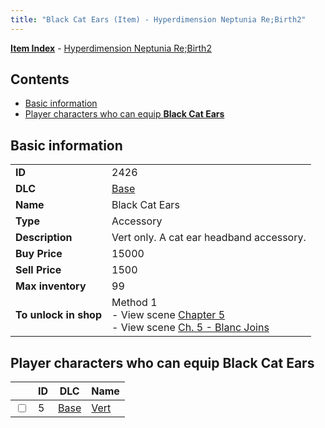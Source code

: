 ```yaml
---
title: "Black Cat Ears (Item) - Hyperdimension Neptunia Re;Birth2"
---
```


[**Item Index**](/neptunia/rb2/item/index.html) - [Hyperdimension Neptunia Re;Birth2](/neptunia/rb2)

## Contents

- [Basic information](#basic-information)
- [Player characters who can equip **Black Cat Ears**](#player-characters-who-can-equip-black-cat-ears)

## Basic information

|   |   |
| -- | -- |
| **ID** | 2426 |
| **DLC** | [Base](/neptunia/rb2/dlc/0-base.html) |
| **Name** | Black Cat Ears |
| **Type** | Accessory |
| **Description** | Vert only. A cat ear headband accessory. |
| **Buy Price** | 15000 |
| **Sell Price** | 1500 |
| **Max inventory** | 99 |
| **To unlock in shop** | Method 1<br />- View scene [Chapter 5](/neptunia/rb2/scene/0-351-chapter-5.html)<br />- View scene [Ch. 5 - Blanc Joins](/neptunia/rb2/scene/0-378-ch-5-blanc-joins.html) |

## Player characters who can equip **Black Cat Ears**

|    | ID | DLC | Name |
| -- | -- | --- | ---- |
| <input type="checkbox" id="rb2-player-0-5" class="trackbox" /> | 5 | [Base](/neptunia/rb2/dlc/0-base.html) | [Vert](/neptunia/rb2/player/0-5-vert.html) |